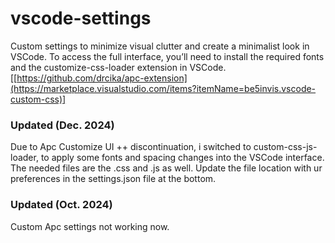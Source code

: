 # vscode-settings
Custom settings to minimize visual clutter and create a minimalist look in VSCode.
To access the full interface, you’ll need to install the required fonts and the customize-css-loader extension in VSCode. [[https://github.com/drcika/apc-extension](https://marketplace.visualstudio.com/items?itemName=be5invis.vscode-custom-css)]

### Updated (Dec. 2024)
Due to Apc Customize UI ++ discontinuation, i switched to custom-css-js-loader, to apply some fonts and spacing changes into the VSCode interface.
The needed files are the .css and .js as well. Update the file location with ur preferences in the settings.json file at the bottom.

### Updated (Oct. 2024)
Custom Apc settings not working now.
